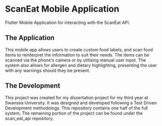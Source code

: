 # ScanEat Mobile Application

Flutter Mobile Application for interacting with the ScanEat API.

## The Application

This mobile app allows users to create custom food labels, and scan food items to reinterpret the information to suit their needs.
The items can be scanned via the phone's camera or by utilising manual user input.
The system also allows for allergen and dietary highlighting, presenting the user with any warnings should they be present.

## The Development

This project was created for my dissertation project for my third year at Swansea University.
It was designed and developed following a Test Driven Development methodology. 
This repository contains one half of the full system, The remaining portion of the project can be found under the scan_eat_api repository. 
